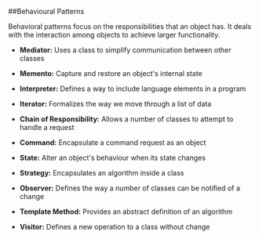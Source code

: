 ##Behavioural Patterns

Behavioral patterns focus on the responsibilities that an object has. It deals with the interaction among objects to achieve larger functionality.

  + **Mediator:**  Uses a class to simplify communication between other classes  

  + **Memento:** Capture and restore an object's internal state

  + **Interpreter:** Defines a way to include language elements in a program

  + **Iterator:** Formalizes the way we move through a list of data  

  + **Chain of Responsibility:**  Allows a number of classes to attempt to handle a request  

  + **Command:** Encapsulate a command request as an object

  + **State:** Alter an object's behaviour when its state changes

  + **Strategy:** Encapsulates an algorithm inside a class

  + **Observer:**  Defines the way a number of classes can be notified of a change

  + **Template Method:**  Provides an abstract definition of an algorithm  

  + **Visitor:** Defines a new operation to a class without change

